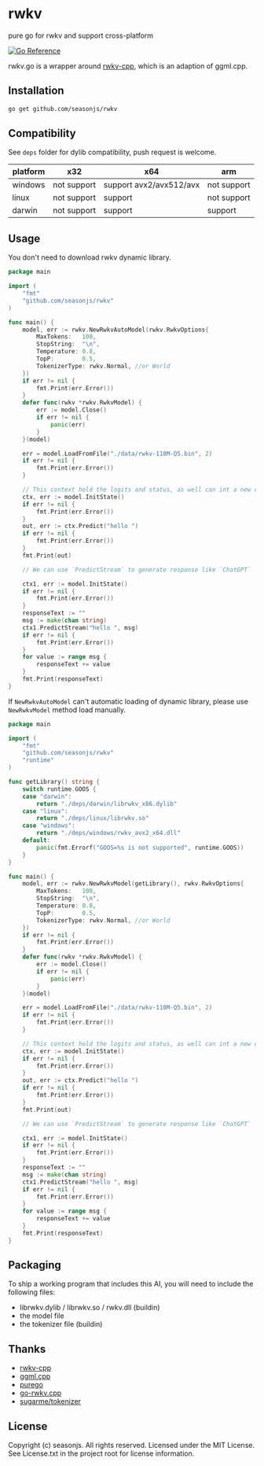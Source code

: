 # rwkv

pure go for rwkv and support cross-platform

[![Go Reference](https://pkg.go.dev/badge/github.com/seasonjs/rwkv.svg)](https://pkg.go.dev/github.com/seasonjs/rwkv)

rwkv.go is a wrapper around [rwkv-cpp](https://github.com/saharNooby/rwkv.cpp), which is an adaption of ggml.cpp.

## Installation

```bash
go get github.com/seasonjs/rwkv
```

## Compatibility

See `deps` folder for dylib compatibility, push request is welcome.

| platform | x32         | x64                     | arm         |
|----------|-------------|-------------------------|-------------|
| windows  | not support | support avx2/avx512/avx | not support |
| linux    | not support | support                 | not support |
| darwin   | not support | support                 | support     |

## Usage

You don't need to download rwkv dynamic library.

```go
package main

import (
	"fmt"
	"github.com/seasonjs/rwkv"
)

func main() {
	model, err := rwkv.NewRwkvAutoModel(rwkv.RwkvOptions{
		MaxTokens:   100,
		StopString:  "\n",
		Temperature: 0.8,
		TopP:        0.5,
		TokenizerType: rwkv.Normal, //or World 
	})
	if err != nil {
		fmt.Print(err.Error())
	}
	defer func(rwkv *rwkv.RwkvModel) {
		err := model.Close()
		if err != nil {
			panic(err)
		}
	}(model)

	err = model.LoadFromFile("./data/rwkv-110M-Q5.bin", 2)
	if err != nil {
		fmt.Print(err.Error())
	}

	// This context hold the logits and status, as well can int a new one.
	ctx, err := model.InitState()
	if err != nil {
		fmt.Print(err.Error())
	}
	out, err := ctx.Predict("hello ")
	if err != nil {
		fmt.Print(err.Error())
	}
	fmt.Print(out)

	// We can use `PredictStream` to generate response like `ChatGPT`

	ctx1, err := model.InitState()
	if err != nil {
		fmt.Print(err.Error())
	}
	responseText := ""
	msg := make(chan string)
	ctx1.PredictStream("hello ", msg)
	if err != nil {
		fmt.Print(err.Error())
	}
	for value := range msg {
		responseText += value
	}
	fmt.Print(responseText)
}

```

If `NewRwkvAutoModel` can't automatic loading of dynamic library, please use `NewRwkvModel` method load manually.

```go
package main

import (
	"fmt"
	"github.com/seasonjs/rwkv"
	"runtime"
)

func getLibrary() string {
	switch runtime.GOOS {
	case "darwin":
		return "./deps/darwin/librwkv_x86.dylib"
	case "linux":
		return "./deps/linux/librwkv.so"
	case "windows":
		return "./deps/windows/rwkv_avx2_x64.dll"
	default:
		panic(fmt.Errorf("GOOS=%s is not supported", runtime.GOOS))
	}
}

func main() {
	model, err := rwkv.NewRwkvModel(getLibrary(), rwkv.RwkvOptions{
		MaxTokens:   100,
		StopString:  "\n",
		Temperature: 0.8,
		TopP:        0.5,
		TokenizerType: rwkv.Normal, //or World 
	})
	if err != nil {
		fmt.Print(err.Error())
	}
	defer func(rwkv *rwkv.RwkvModel) {
		err := model.Close()
		if err != nil {
			panic(err)
		}
	}(model)

	err = model.LoadFromFile("./data/rwkv-110M-Q5.bin", 2)
	if err != nil {
		fmt.Print(err.Error())
	}

	// This context hold the logits and status, as well can int a new one.
	ctx, err := model.InitState()
	if err != nil {
		fmt.Print(err.Error())
	}
	out, err := ctx.Predict("hello ")
	if err != nil {
		fmt.Print(err.Error())
	}
	fmt.Print(out)

	// We can use `PredictStream` to generate response like `ChatGPT`

	ctx1, err := model.InitState()
	if err != nil {
		fmt.Print(err.Error())
	}
	responseText := ""
	msg := make(chan string)
	ctx1.PredictStream("hello ", msg)
	if err != nil {
		fmt.Print(err.Error())
	}
	for value := range msg {
		responseText += value
	}
	fmt.Print(responseText)
}

```

## Packaging

To ship a working program that includes this AI, you will need to include the following files:

* librwkv.dylib / librwkv.so / rwkv.dll (buildin)
* the model file
* the tokenizer file (buildin)

## Thanks

* [rwkv-cpp](https://github.com/saharNooby/rwkv.cpp)
* [ggml.cpp](https://github.com/saharNooby/ggml.cpp)
* [purego](https://github.com/ebitengine/purego)
* [go-rwkv.cpp](https://github.com/donomii/go-rwkv.cpp)
* [sugarme/tokenizer](https://github.com/sugarme/tokenizer)

## License

Copyright (c) seasonjs. All rights reserved.
Licensed under the MIT License. See License.txt in the project root for license information.
